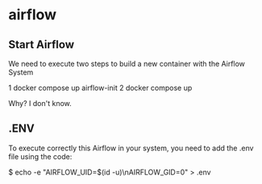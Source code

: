 # airflow
## Start Airflow
We need to execute two steps to build a new container with the Airflow System 

   1 docker compose up airflow-init
   2 docker compose up

Why? I don't know. 

## .ENV

To execute correctly this Airflow in your system, you need to add the .env file using the code:

   $ echo -e "AIRFLOW_UID=$(id -u)\nAIRFLOW_GID=0" > .env
